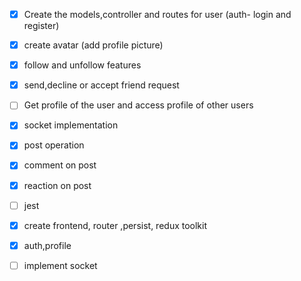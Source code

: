 - [x] Create the models,controller and routes for user (auth- login and register)
- [x] create avatar (add profile picture)
- [x] follow and unfollow features
- [x] send,decline or accept friend request
- [ ] Get profile of the user and access profile of other users
- [x] socket implementation
- [x] post operation
- [x] comment on post
- [x] reaction on post
- [ ] jest

- [x] create frontend, router ,persist, redux toolkit
- [x] auth,profile
- [ ] implement socket
